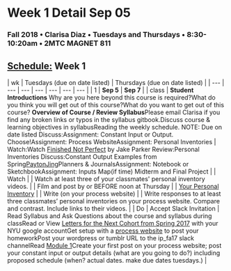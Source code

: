 # Week 1 Detail Sep 05

### Fall 2018 • Clarisa Diaz • Tuesdays and Thursdays • 8:30-10:20am • 2MTC MAGNET 811

## [Schedule:](./) Week 1

| wk | Tuesdays \(due on date listed\) | Thursdays \(due on date listed\) |
| --- | --- | --- | --- | --- | --- | --- |
| 1 | **Sep 5** | **Sep 7** |
| class |  **Student Introductions** Why are you here beyond this course is required?What do you think you will get out of this course?What do you want to get out of this course? **Overview of Course / Review Syllabus**Please email Clarisa if you find any broken links or typos in the syllabus gitbook.Discuss course & learning objectives in syllabusReading the weekly schedule. NOTE: Due on date listed Discuss:Assignment: Constant Input or Output. Choose!Assignment: Process WebsiteAssignment: Personal Inventories |  Watch:Watch [Finished Not Perfect](https://www.youtube.com/watch?v=lRtV-ugIT0k) by Jake Parker Review:Personal Inventories Discuss:Constant Output Examples from Spring[Payton](https://paytonmeyer-process.tumblr.com/)[Jing](https://jinghuangideation.tumblr.com/tagged/Discovery-log)Planners & JournalsAssignment: Notebook or SketchbookAssignment: Inputs Map\(if time\) Midterm and Final Project |
| Watch |  | Watch at least three of your classmates' personal inventory videos. |
| Film and post by or BEFORE noon at Thursday |  | [Your Personal Inventory](../assignments/personal-inventory.md) |
| Write \(on your process website\) |  | Write responses to at least three classmates’ personal inventories on your process website. Compare and contrast. Include links to their videos. |
| Do | Accept Slack Invitation | Read Syllabus and Ask Questions about the course and syllabus during classRead or View [Letters for the Next Cohort from Spring 2017](https://drive.google.com/open?id=0B3GbS-Wqk2AHODlPWXVQWkFBNGM) with your NYU google accountGet setup with a [process website](../assignments/process-website.md) to post your homeworkPost your wordpress or tumblr URL to the ip\_fa17 slack channelRead [Module 1](http://teaching.polishedsolid.com/ip/mod1/content/index.html)Create your first post on your process website; post your constant input or output details \(what are you going to do?\) including proposed schedule \(when? actual dates. make due dates tuesdays.\) |

